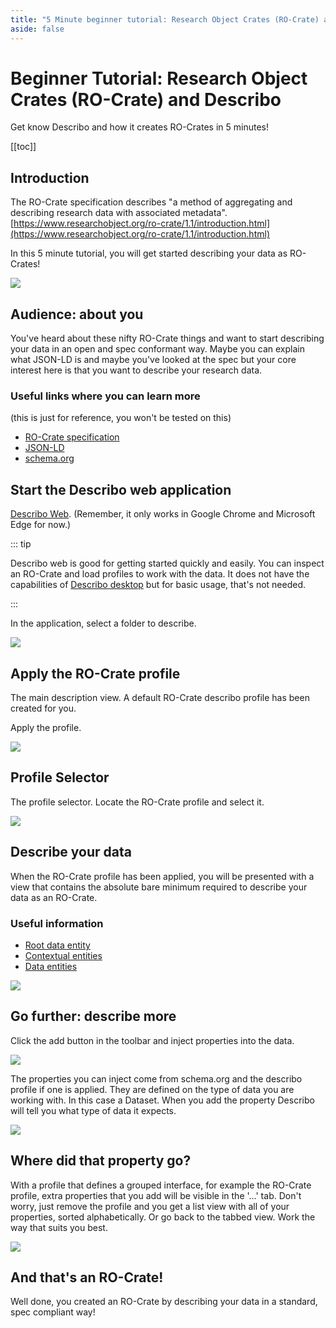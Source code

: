 ```yaml
---
title: "5 Minute beginner tutorial: Research Object Crates (RO-Crate) and Describo"
aside: false
---
```


# Beginner Tutorial: Research Object Crates (RO-Crate) and Describo

Get know Describo and how it creates RO-Crates in 5 minutes!

[[toc]]

## Introduction

The RO-Crate specification describes "a method of aggregating and describing research data with
associated metadata".
[https://www.researchobject.org/ro-crate/1.1/introduction.html](https://www.researchobject.org/ro-crate/1.1/introduction.html)

In this 5 minute tutorial, you will get started describing your data as RO-Crates!

<div class="flex justify-center border border-slate-400">
    <img src="../images/tutorial1.png" />
</div>

## Audience: about you

You've heard about these nifty RO-Crate things and want to start describing your data in an open and
spec conformant way. Maybe you can explain what JSON-LD is and maybe you've looked at the spec but
your core interest here is that you want to describe your research data.

### Useful links where you can learn more

(this is just for reference, you won't be tested on this)

-   [RO-Crate specification](https://www.researchobject.org/ro-crate/specification.html)
-   [JSON-LD](https://json-ld.org/)
-   [schema.org](https://schema.org/)

## Start the Describo web application

[Describo Web](https://describo.github.io/web). (Remember, it only works in Google Chrome and
Microsoft Edge for now.)

::: tip

Describo web is good for getting started quickly and easily. You can inspect an RO-Crate and load
profiles to work with the data. It does not have the capabilities of
[Describo desktop](https://describo.github.io/desktop) but for basic usage, that's not needed.

:::

In the application, select a folder to describe.

<div class="flex justify-center border border-slate-400">
    <img src="./images/five-minute-tutorial/tutorial2.png" />
</div>

## Apply the RO-Crate profile

The main description view. A default RO-Crate describo profile has been created for you.

Apply the profile.

<div class="flex justify-center border border-slate-400">
    <img src="./images/five-minute-tutorial/tutorial3.png" />
</div>

## Profile Selector

The profile selector. Locate the RO-Crate profile and select it.

<div class="flex justify-center border border-slate-400">
    <img src="./images/five-minute-tutorial/tutorial4.png" />
</div>

## Describe your data

When the RO-Crate profile has been applied, you will be presented with a view that contains the
absolute bare minimum required to describe your data as an RO-Crate.

### Useful information

-   [Root data entity](https://www.researchobject.org/ro-crate/1.1/root-data-entity.html)
-   [Contextual entities](https://www.researchobject.org/ro-crate/1.1/contextual-entities.html)
-   [Data entities](https://www.researchobject.org/ro-crate/1.1/data-entities.html)

<div class="flex justify-center border border-slate-400">
    <img src="./images/five-minute-tutorial/tutorial5.png" />
</div>

## Go further: describe more

Click the add button in the toolbar and inject properties into the data.

<div class="flex justify-center">
    <div class="border border-slate-400">
        <img src="./images/five-minute-tutorial/tutorial7.png" class="w-32"/>
    </div>
</div>

The properties you can inject come from schema.org and the describo profile if one is applied. They
are defined on the type of data you are working with. In this case a Dataset. When you add the
property Describo will tell you what type of data it expects.

<div class="flex justify-center border border-slate-400">
    <img src="./images/five-minute-tutorial/tutorial6.png" />
</div>

## Where did that property go?

With a profile that defines a grouped interface, for example the RO-Crate profile, extra properties
that you add will be visible in the '...' tab. Don't worry, just remove the profile and you get a
list view with all of your properties, sorted alphabetically. Or go back to the tabbed view. Work
the way that suits you best.

<div class="flex justify-center border border-slate-400">
    <img src="./images/five-minute-tutorial/tutorial8.png" />
</div>

## And that's an RO-Crate!

Well done, you created an RO-Crate by describing your data in a standard, spec compliant way!

<i class="fa-solid fa-champagne-glasses text-yellow-500 fa-4x"></i>
